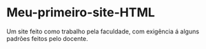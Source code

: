 # Meu-primeiro-site-HTML
Um site feito como trabalho pela faculdade, com exigência á alguns padrões feitos pelo docente.
